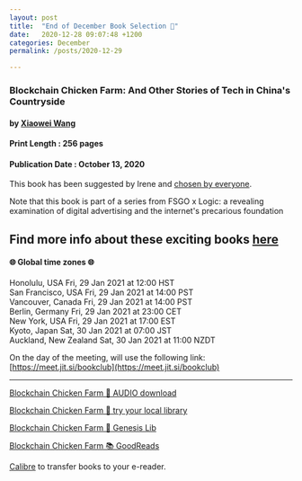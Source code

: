 ```yaml
---
layout: post
title:  "End of December Book Selection 🦝"
date:   2020-12-28 09:07:48 +1200
categories: December
permalink: /posts/2020-12-29

---
```


### Blockchain Chicken Farm: And Other Stories of Tech in China's Countryside
#### by [Xiaowei Wang](https://www.fsgoriginals.com/authors/xiaowei-wang)
#### Print Length : 256 pages
#### Publication Date : October 13, 2020

This book has been suggested by Irene and [chosen by everyone](https://www.survey-maker.com/results3314758xf1474222-102?s=res).

Note that this book is part of a series from FSGO x Logic: a revealing examination of digital advertising and the internet's precarious foundation

Find more info about these exciting books [here](https://www.fsgoriginals.com/news/logic-series-covers)
---

####  🌐 Global time zones 🌐

Honolulu, USA            Fri, 29 Jan 2021 at 12:00 HST    <br/>
San Francisco, USA       Fri, 29 Jan 2021 at 14:00 PST    <br/>
Vancouver, Canada        Fri, 29 Jan 2021 at 14:00 PST    <br/>
Berlin, Germany          Fri, 29 Jan 2021 at 23:00 CET    <br/>
New York, USA            Fri, 29 Jan 2021 at 17:00 EST    <br/>
Kyoto, Japan             Sat, 30 Jan 2021 at 07:00 JST    <br/>
Auckland, New Zealand    Sat, 30 Jan 2021 at 11:00 NZDT   <br/>


On the day of the meeting, will use the following link:
[https://meet.jit.si/bookclub](https://meet.jit.si/bookclub)

---

[Blockchain Chicken Farm 🔗  AUDIO download](https://www.overdrive.com/media/5962280/blockchain-chicken-farm)

[Blockchain Chicken Farm 🔗  try your local library](https://www.overdrive.com/media/5746101/blockchain-chicken-farm)

[Blockchain Chicken Farm 🔗 Genesis Lib](http://libgen.rs/book/index.php?md5=3465BA98FFD73364AA0AD6E86F2F22F6)

[Blockchain Chicken Farm 📚 GoodReads](https://www.goodreads.com/book/show/50403472-blockchain-chicken-farm?from_search=true&from_srp=true&qid=Ic5ysTOGyK&rank=1)

[Calibre](https://calibre-ebook.com/) to transfer books to your e-reader.
